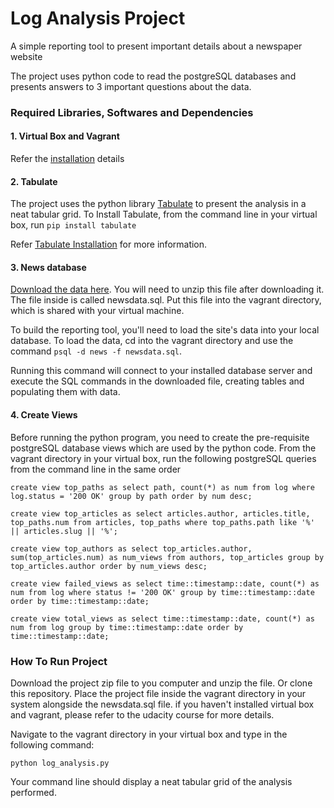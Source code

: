 # Log Analysis Project

A simple reporting tool to present important details about a newspaper website
 
The project uses python code to read the postgreSQL databases 
and presents answers to 3 important questions about the data.

### Required Libraries, Softwares and Dependencies

#### 1. Virtual Box and Vagrant
Refer the [installation](https://classroom.udacity.com/courses/ud197/lessons/3423258756/concepts/14c72fe3-e3fe-4959-9c4b-467cf5b7c3a0) details

#### 2. Tabulate
The project uses the python library [Tabulate](https://pypi.org/project/tabulate/) to present the analysis
in a neat tabular grid.
To Install Tabulate, from the command line in your virtual box, run `pip install tabulate`

Refer [Tabulate Installation](https://pypi.org/project/tabulate/) for more information.

#### 3. News database
[Download the data here](https://d17h27t6h515a5.cloudfront.net/topher/2016/August/57b5f748_newsdata/newsdata.zip). You will need to unzip this file after downloading it. The file inside is called newsdata.sql. Put this file into the vagrant directory, which is shared with your virtual machine.

To build the reporting tool, you'll need to load the site's data into your local database.
To load the data, cd into the vagrant directory and use the command `psql -d news -f newsdata.sql`.

Running this command will connect to your installed database server and execute the SQL commands in the downloaded file, 
creating tables and populating them with data. 

#### 4. Create Views
Before running the python program, you need to create the pre-requisite postgreSQL database views which are used by the python code.
From the vagrant directory in your virtual box, run the following postgreSQL queries from the command line in the same order 

`create view top_paths as select path, count(*) as num from log where log.status = '200 OK' group by path order by num desc;`

`create view top_articles as select articles.author, articles.title, top_paths.num from articles, top_paths where top_paths.path like '%' || articles.slug || '%';`

`create view top_authors as select top_articles.author, sum(top_articles.num) as num_views from authors, top_articles group by top_articles.author order by num_views desc;`

`create view failed_views as select time::timestamp::date, count(*) as num from log where status != '200 OK' group by time::timestamp::date order by time::timestamp::date;`

`create view total_views as select time::timestamp::date, count(*) as num from log group by time::timestamp::date order by time::timestamp::date;`

### How To Run Project

Download the project zip file to you computer and unzip the file. Or clone this repository.
Place the project file inside the vagrant directory in your system alongside the newsdata.sql file.
if you haven't installed virtual box and vagrant, please refer to the udacity course for more details.

Navigate to the vagrant directory in your virtual box and type in the following command:

`python log_analysis.py`

Your command line should display a neat tabular grid of the analysis performed.
